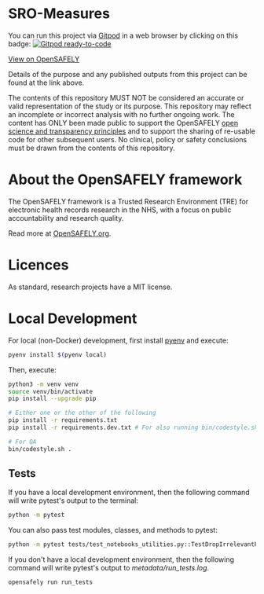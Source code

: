 # SRO-Measures

You can run this project via [Gitpod](https://gitpod.io) in a web browser by clicking on this badge: [![Gitpod ready-to-code](https://img.shields.io/badge/Gitpod-ready--to--code-908a85?logo=gitpod)](https://gitpod.io/#https://github.com/opensafely/SRO-Measures)

[View on OpenSAFELY](https://jobs.opensafely.org/repo/https%253A%252F%252Fgithub.com%252Fopensafely%252FSRO-Measures)

Details of the purpose and any published outputs from this project can be found at the link above.

The contents of this repository MUST NOT be considered an accurate or valid representation of the study or its purpose. 
This repository may reflect an incomplete or incorrect analysis with no further ongoing work.
The content has ONLY been made public to support the OpenSAFELY [open science and transparency principles](https://www.opensafely.org/about/#contributing-to-best-practice-around-open-science) and to support the sharing of re-usable code for other subsequent users.
No clinical, policy or safety conclusions must be drawn from the contents of this repository.

# About the OpenSAFELY framework

The OpenSAFELY framework is a Trusted Research Environment (TRE) for electronic
health records research in the NHS, with a focus on public accountability and
research quality.

Read more at [OpenSAFELY.org](https://opensafely.org).

# Licences
As standard, research projects have a MIT license. 

# Local Development

For local (non-Docker) development, first install [pyenv][] and execute:

```sh
pyenv install $(pyenv local)
```

Then, execute:

```sh
python3 -m venv venv
source venv/bin/activate
pip install --upgrade pip

# Either one or the other of the following
pip install -r requirements.txt
pip install -r requirements.dev.txt # For also running bin/codestyle.sh

# For QA
bin/codestyle.sh .
```
[pyenv]: https://github.com/pyenv/pyenv

## Tests

If you have a local development environment,
then the following command will write pytest's output to the terminal:

```sh
python -m pytest
```

You can also pass test modules, classes, and methods to pytest:

```sh
python -m pytest tests/test_notebooks_utilities.py::TestDropIrrelevantPractices::test_irrelevant_practices_dropped
```

If you don't have a local development environment,
then the following command will write pytest's output to *metadata/run_tests.log*.

```sh
opensafely run run_tests
```
